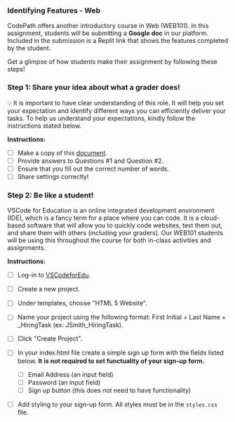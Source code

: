 ### Identifying Features - Web 

CodePath offers another introductory course in Web (WEB101). In this assignment, students will be submitting a **Google doc** in our platform. Included in the submission is a Replit link that shows the features completed by the student. 

Get a glimpse of how students make their assignment by following these steps!

### Step 1: Share your idea about what a grader does!
💡 It is important to have clear understanding of this role. It will help you set your expectation and identify different ways you can efficiently deliver your tasks. To help us understand your expectations, kindly follow the instructions stated below.

**Instructions:** 
- [ ] Make a copy of this [document](https://docs.google.com/document/d/1691RdlVPLXOZuggN1txu17X7-S7i-ciD9iPEnmWvZBI/copy).
- [ ] Provide answers to Questions #1 and Question #2.
- [ ] Ensure that you fill out the correct number of words.
- [ ] Share settings correctly!

### Step 2: Be like a student! 
VSCode for Education is an online integrated development environment (IDE), which is a fancy term for a place where you can code. It is a cloud-based software that will allow you to quickly code websites, test them out, and share them with others (including your graders). Our WEB101 students will be using this throughout the course for both in-class activities and assignments. 

**Instructions:** 
- [ ] Log-in to [VSCodeforEdu](https://vscodeedu.com/). 
- [ ] Create a new project.
- [ ] Under templates, choose "HTML 5 Website".
- [ ] Name your project using the following format: First Initial + Last Name + _HiringTask (ex: JSmith_HiringTask).
- [ ] Click "Create Project".
- [ ] In your index.html file create a simple sign up form with the fields listed below. **It is not required to set functuality of your sign-up form.**
    - [ ] Email Address (an input field)
    - [ ] Password (an input field)
    - [ ] Sign up button (this does not need to have functionality)
- [ ] Add styling to your sign-up form. All styles must be in the `styles.css` file.




